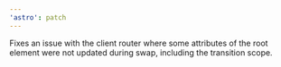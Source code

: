 ```yaml
---
'astro': patch
---
```


Fixes an issue with the client router where some attributes of the root element were not updated during swap, including the transition scope.
